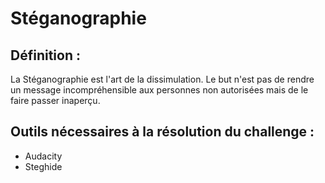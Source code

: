 # Stéganographie

## Définition :
La Stéganographie est l'art de la dissimulation. Le but n'est pas de rendre un message incompréhensible aux personnes non autorisées mais de le faire passer inaperçu.

## Outils nécessaires à la résolution du challenge :
- Audacity
- Steghide
